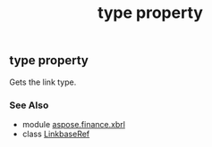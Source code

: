 ﻿---
title: type property
second_title: Aspose.Finance for Python via .NET API References
description: 
type: docs
weight: 110
url: /python-net/aspose.finance.xbrl/linkbaseref/type/
is_root: false
---

## type property


Gets the link type.

### See Also
* module [aspose.finance.xbrl](../../)
* class [LinkbaseRef](/finance/python-net/aspose.finance.xbrl/linkbaseref)
